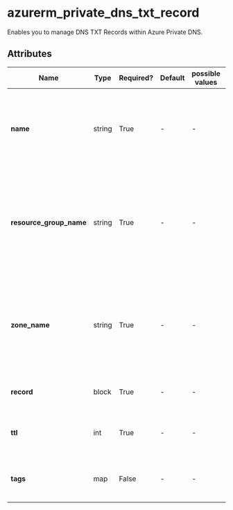 # azurerm_private_dns_txt_record

Enables you to manage DNS TXT Records within Azure Private DNS.

## Attributes

| Name | Type | Required? | Default  | possible values | Description |
| ---- | ---- | --------- | -------- | ----------- | ----------- |
| **name** | string | True | -  |  -  | The name of the DNS TXT Record. Changing this forces a new resource to be created. | 
| **resource_group_name** | string | True | -  |  -  | Specifies the resource group where the resource exists. Changing this forces a new resource to be created. | 
| **zone_name** | string | True | -  |  -  | Specifies the Private DNS Zone where the resource exists. Changing this forces a new resource to be created. | 
| **record** | block | True | -  |  -  | One or more `record` blocks. | 
| **ttl** | int | True | -  |  -  | The Time To Live (TTL) of the DNS record in seconds. | 
| **tags** | map | False | -  |  -  | A mapping of tags to assign to the resource. | 

